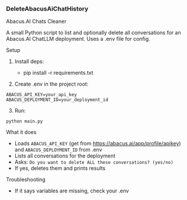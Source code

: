 ### DeleteAbacusAiChatHistory

Abacus.AI Chats Cleaner

A small Python script to list and optionally delete all conversations for an Abacus.AI ChatLLM deployment. Uses a .env file for config.

Setup
1) Install deps:
   - pip install -r requirements.txt

2) Create .env in the project root:
```shell
ABACUS_API_KEY=your_api_key
ABACUS_DEPLOYMENT_ID=your_deployment_id
```

3) Run:
```shell
python main.py
```

What it does
- Loads `ABACUS_API_KEY` (get from https://abacus.ai/app/profile/apikey) and `ABACUS_DEPLOYMENT_ID` from .env
- Lists all conversations for the deployment
- Asks: `Do you want to delete ALL these conversations? (yes/no)`
- If yes, deletes them and prints results

Troubleshooting
- If it says variables are missing, check your .env